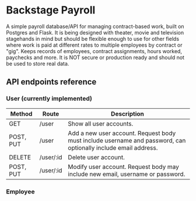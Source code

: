 # Backstage Payroll

A simple payroll database/API for managing contract-based work, built on Postgres and Flask. It is being designed with theater, movie and television stagehands in mind but should be flexible enough to use for other fields where work is paid at different rates to multiple employees by contract or "gig". Keeps records of employees, contract assignments, hours worked, paychecks and more. It is NOT secure or production ready and should not be used to store real data.

## API endpoints reference
### **User** (currently implemented)

|Method|Route|Description|
|------|-----|-----------|
|GET|/user|Show all user accounts.|
|POST, PUT|/user|Add a new user account. Request body must include username and password, can optionally include email address.|
|DELETE|/user/:id|Delete user account.|
|POST, PUT|/user/:id|Modify user account. Request body may include new email, username or password.| 

### Employee

